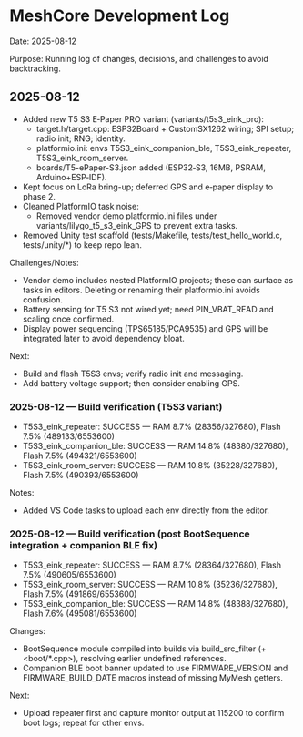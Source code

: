 # MeshCore Development Log

Date: 2025-08-12

Purpose: Running log of changes, decisions, and challenges to avoid backtracking.

## 2025-08-12

- Added new T5 S3 E‑Paper PRO variant (variants/t5s3_eink_pro):
  - target.h/target.cpp: ESP32Board + CustomSX1262 wiring; SPI setup; radio init; RNG; identity.
  - platformio.ini: envs T5S3_eink_companion_ble, T5S3_eink_repeater, T5S3_eink_room_server.
  - boards/T5-ePaper-S3.json added (ESP32‑S3, 16MB, PSRAM, Arduino+ESP‑IDF).
- Kept focus on LoRa bring-up; deferred GPS and e‑paper display to phase 2.
- Cleaned PlatformIO task noise:
  - Removed vendor demo platformio.ini files under variants/lilygo_t5_s3_eink_GPS to prevent extra tasks.
- Removed Unity test scaffold (tests/Makefile, tests/test_hello_world.c, tests/unity/*) to keep repo lean.

Challenges/Notes:
- Vendor demo includes nested PlatformIO projects; these can surface as tasks in editors. Deleting or renaming their platformio.ini avoids confusion.
- Battery sensing for T5 S3 not wired yet; need PIN_VBAT_READ and scaling once confirmed.
- Display power sequencing (TPS65185/PCA9535) and GPS will be integrated later to avoid dependency bloat.

Next:
- Build and flash T5S3 envs; verify radio init and messaging.
- Add battery voltage support; then consider enabling GPS.

### 2025-08-12 — Build verification (T5S3 variant)

- T5S3_eink_repeater: SUCCESS — RAM 8.7% (28356/327680), Flash 7.5% (489133/6553600)
- T5S3_eink_companion_ble: SUCCESS — RAM 14.8% (48380/327680), Flash 7.5% (494321/6553600)
- T5S3_eink_room_server: SUCCESS — RAM 10.8% (35228/327680), Flash 7.5% (490393/6553600)

Notes:
- Added VS Code tasks to upload each env directly from the editor.

### 2025-08-12 — Build verification (post BootSequence integration + companion BLE fix)

- T5S3_eink_repeater: SUCCESS — RAM 8.7% (28364/327680), Flash 7.5% (490605/6553600)
- T5S3_eink_room_server: SUCCESS — RAM 10.8% (35236/327680), Flash 7.5% (491869/6553600)
- T5S3_eink_companion_ble: SUCCESS — RAM 14.8% (48388/327680), Flash 7.6% (495081/6553600)

Changes:
- BootSequence module compiled into builds via build_src_filter (+<boot/*.cpp>), resolving earlier undefined references.
- Companion BLE boot banner updated to use FIRMWARE_VERSION and FIRMWARE_BUILD_DATE macros instead of missing MyMesh getters.

Next:
- Upload repeater first and capture monitor output at 115200 to confirm boot logs; repeat for other envs.
